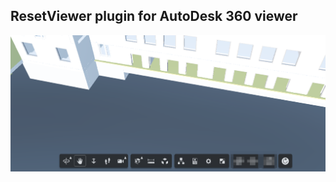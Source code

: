 ## ResetViewer plugin for AutoDesk 360 viewer

![alt tag](https://raw.githubusercontent.com/vladotesanovic/library-javascript-viewer-extensions/master/Viewing.Extension.ResetViewer/readme.png)